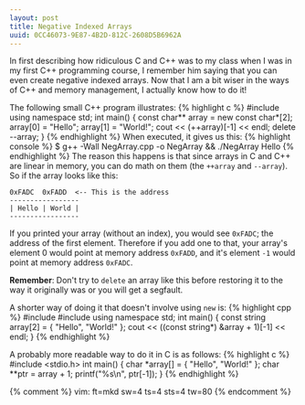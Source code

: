 ```yaml
---
layout: post
title: Negative Indexed Arrays
uuid: 0CC46073-9E87-4B2D-812C-2608D5B6962A
---
```


In first describing how ridiculous C and C++ was to my class when I was in my
first C++ programming course, I remember him saying that you can even create
negative indexed arrays. Now that I am a bit wiser in the ways of C++ and memory
management, I actually know how to do it!

The following small C++ program illustrates:
{% highlight c %}
#include <iostream>
using namespace std;
int main() {
    const char** array = new const char*[2];
    array[0] = "Hello";
    array[1] = "World!";
    cout << (++array)[-1] << endl;
    delete --array;
}
{% endhighlight %}
When executed, it gives us this:
{% highlight console %}
$ g++ -Wall NegArray.cpp -o NegArray && ./NegArray
Hello
{% endhighlight %}
The reason this happens is that since arrays in C and C++ are linear in memory,
you can do math on them (the `++array` and `--array`).
So if the array looks like this:

	0xFADC  0xFADD  <-- This is the address
	-----------------
	| Hello | World |
	-----------------

If you printed your array (without an index), you would see `0xFADC`; the
address of the first element.  Therefore if you add one to that, your array's
element 0 would point at memory address `0xFADD`, and it's element `-1` would
point at memory address `0xFADC`.

__Remember__: Don't try to `delete` an array like this before restoring it to
the way it originally was or you will get a segfault.

A shorter way of doing it that doesn't involve using `new` is:
{% highlight cpp %}
#include <iostream>
#include <string>
using namespace std;
int main() {
    const string array[2] = { "Hello", "World!" };
    cout << ((const string*) &array + 1)[-1] << endl;
}
{% endhighlight %}

A probably more readable way to do it in C is as follows:
{% highlight c %}
#include <stdio.h>
int main() {
	char *array[] = { "Hello", "World!" };
	char **ptr = array + 1;
	printf("%s\n", ptr[-1]);
}
{% endhighlight %}

{% comment %}
vim: ft=mkd sw=4 ts=4 sts=4 tw=80
{% endcomment %}

